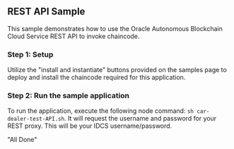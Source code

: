 ## REST API Sample

This sample demonstrates how to use the Oracle Autonomous Blockchain Cloud Service REST API to invoke chaincode. 

### Step 1: Setup

Utilize the "install and instantiate" buttons provided on the samples page to deploy and install the chaincode required for this application.

### Step 2: Run the sample application

To run the application, execute the following node command: `sh car-dealer-test-API.sh`. It will request the username and password for your REST proxy. This will be your IDCS username/password.

"All Done"